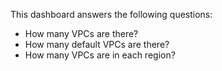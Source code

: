This dashboard answers the following questions:

- How many VPCs are there?
- How many default VPCs are there?
- How many VPCs are in each region?
